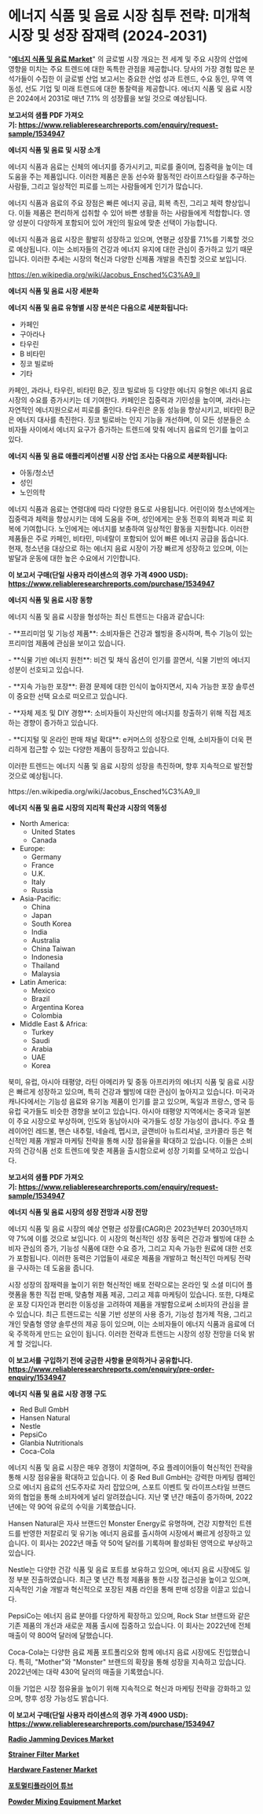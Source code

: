 <p><h1>에너지 식품 및 음료 시장 침투 전략: 미개척 시장 및 성장 잠재력 (2024-2031)</h1></p><p>"<strong><a href="https://www.reliableresearchreports.com/energy-food-and-drinks-r1534947?utm_campaign=105&utm_medium=7&utm_source=Github&utm_content=ia&utm_term=16102024&utm_id=energy-food-and-drinks">에너지 식품 및 음료 Market</a></strong>" 의 글로벌 시장 개요는 전 세계 및 주요 시장의 산업에 영향을 미치는 주요 트렌드에 대한 독특한 관점을 제공합니다. 당사의 가장 경험 많은 분석가들이 수집한 이 글로벌 산업 보고서는 중요한 산업 성과 트렌드, 수요 동인, 무역 역동성, 선도 기업 및 미래 트렌드에 대한 통찰력을 제공합니다. 에너지 식품 및 음료 시장은 2024에서 2031로 매년 7.1% 의 성장률을 보일 것으로 예상됩니다.</p>
<p><strong>보고서의 샘플 PDF 가져오기:&nbsp;<a href="https://www.reliableresearchreports.com/enquiry/request-sample/1534947?utm_campaign=105&utm_medium=7&utm_source=Github&utm_content=ia&utm_term=16102024&utm_id=energy-food-and-drinks">https://www.reliableresearchreports.com/enquiry/request-sample/1534947</a></strong></p>
<p><strong>에너지 식품 및 음료 및 시장 소개</strong></p>
<p><p>에너지 식품과 음료는 신체의 에너지를 증가시키고, 피로를 줄이며, 집중력을 높이는 데 도움을 주는 제품입니다. 이러한 제품은 운동 선수와 활동적인 라이프스타일을 추구하는 사람들, 그리고 일상적인 피로를 느끼는 사람들에게 인기가 많습니다. </p><p>에너지 식품과 음료의 주요 장점은 빠른 에너지 공급, 회복 촉진, 그리고 체력 향상입니다. 이들 제품은 편리하게 섭취할 수 있어 바쁜 생활을 하는 사람들에게 적합합니다. 영양 성분이 다양하게 포함되어 있어 개인의 필요에 맞춘 선택이 가능합니다. </p><p>에너지 식품과 음료 시장은 활발히 성장하고 있으며, 연평균 성장률 7.1%를 기록할 것으로 예상됩니다. 이는 소비자들의 건강과 에너지 유지에 대한 관심이 증가하고 있기 때문입니다. 이러한 추세는 시장의 혁신과 다양한 신제품 개발을 촉진할 것으로 보입니다.</p></p>
<p><a href="https://en.wikipedia.org/wiki/Jacobus_Ensched%C3%A9_II?utm_campaign=105&utm_medium=7&utm_source=Github&utm_content=ia&utm_term=16102024&utm_id=energy-food-and-drinks">https://en.wikipedia.org/wiki/Jacobus_Ensched%C3%A9_II</a></p>
<p><strong>에너지 식품 및 음료 시장 세분화</strong></p>
<p><strong>에너지 식품 및 음료 유형별 시장 분석은 다음으로 세분화됩니다:</strong></p>
<p><ul><li>카페인</li><li>구아라나</li><li>타우린</li><li>B 비타민</li><li>징코 빌로바</li><li>기타</li></ul></p>
<p><p>카페인, 과라나, 타우린, 비타민 B군, 징코 빌로바 등 다양한 에너지 유형은 에너지 음료 시장의 수요를 증가시키는 데 기여한다. 카페인은 집중력과 기민성을 높이며, 과라나는 자연적인 에너지원으로서 피로를 줄인다. 타우린은 운동 성능을 향상시키고, 비타민 B군은 에너지 대사를 촉진한다. 징코 빌로바는 인지 기능을 개선하며, 이 모든 성분들은 소비자들 사이에서 에너지 요구가 증가하는 트렌드에 맞춰 에너지 음료의 인기를 높이고 있다.</p></p>
<p><strong>에너지 식품 및 음료 애플리케이션별 시장 산업 조사는 다음으로 세분화됩니다:</strong></p>
<p><ul><li>아동/청소년</li><li>성인</li><li>노인의학</li></ul></p>
<p><p>에너지 식품과 음료는 연령대에 따라 다양한 용도로 사용됩니다. 어린이와 청소년에게는 집중력과 체력을 향상시키는 데에 도움을 주며, 성인에게는 운동 전후의 회복과 피로 회복에 기여합니다. 노인에게는 에너지를 보충하여 일상적인 활동을 지원합니다. 이러한 제품들은 주로 카페인, 비타민, 미네랄이 포함되어 있어 빠른 에너지 공급을 돕습니다. 현재, 청소년을 대상으로 하는 에너지 음료 시장이 가장 빠르게 성장하고 있으며, 이는 발달과 운동에 대한 높은 수요에서 기인합니다.</p></p>
<p><strong>이 보고서 구매(단일 사용자 라이센스의 경우 가격 4900 USD): <a href="https://www.reliableresearchreports.com/purchase/1534947?utm_campaign=105&utm_medium=7&utm_source=Github&utm_content=ia&utm_term=16102024&utm_id=energy-food-and-drinks">https://www.reliableresearchreports.com/purchase/1534947</a></strong></p>
<p><strong>에너지 식품 및 음료 시장 동향</strong></p>
<p><p>에너지 식품 및 음료 시장을 형성하는 최신 트렌드는 다음과 같습니다:</p><p>- **프리미엄 및 기능성 제품**: 소비자들은 건강과 웰빙을 중시하며, 특수 기능이 있는 프리미엄 제품에 관심을 보이고 있습니다.</p><p>  </p><p>- **식물 기반 에너지 원천**: 비건 및 채식 옵션이 인기를 끌면서, 식물 기반의 에너지 성분이 선호되고 있습니다.</p><p>- **지속 가능한 포장**: 환경 문제에 대한 인식이 높아지면서, 지속 가능한 포장 솔루션이 중요한 선택 요소로 떠오르고 있습니다.</p><p>- **자체 제조 및 DIY 경향**: 소비자들이 자신만의 에너지를 창출하기 위해 직접 제조하는 경향이 증가하고 있습니다.</p><p>- **디지털 및 온라인 판매 채널 확대**: e커머스의 성장으로 인해, 소비자들이 더욱 편리하게 접근할 수 있는 다양한 제품이 등장하고 있습니다.</p><p>이러한 트렌드는 에너지 식품 및 음료 시장의 성장을 촉진하며, 향후 지속적으로 발전할 것으로 예상됩니다.</p></p>
<p>https://en.wikipedia.org/wiki/Jacobus_Ensched%C3%A9_II</p>
<p><strong>에너지 식품 및 음료 시장의 지리적 확산과 시장의 역동성</strong></p>
<p><ul>
    <li>
        North America:
        <ul>
            <li>United States</li>
            <li>Canada</li>
        </ul>
    </li>
    <li>
        Europe:
        <ul>
            <li>Germany</li>
            <li>France</li>
            <li>U.K.</li>
            <li>Italy</li>
            <li>Russia</li>
        </ul>
    </li>
    <li>
        Asia-Pacific:
        <ul>
            <li>China</li>
            <li>Japan</li>
            <li>South Korea</li>
            <li>India</li>
            <li>Australia</li>
            <li>China Taiwan</li>
            <li>Indonesia</li>
            <li>Thailand</li>
            <li>Malaysia</li>
        </ul>
    </li>
    <li>
        Latin America:
        <ul>
            <li>Mexico</li>
            <li>Brazil</li>
            <li>Argentina Korea</li>
            <li>Colombia</li>
        </ul>
    </li>
    <li>
        Middle East & Africa:
        <ul>
            <li>Turkey</li>
            <li>Saudi</li>
            <li>Arabia</li>
            <li>UAE</li>
            <li>Korea</li>
        </ul>
    </li>
    </ul></p>
<p><p>북미, 유럽, 아시아 태평양, 라틴 아메리카 및 중동 아프리카의 에너지 식품 및 음료 시장은 빠르게 성장하고 있으며, 특히 건강과 웰빙에 대한 관심이 높아지고 있습니다. 미국과 캐나다에서는 기능성 음료와 유기농 제품이 인기를 끌고 있으며, 독일과 프랑스, 영국 등 유럽 국가들도 비슷한 경향을 보이고 있습니다. 아시아 태평양 지역에서는 중국과 일본이 주요 시장으로 부상하며, 인도와 동남아시아 국가들도 성장 가능성이 큽니다. 주요 플레이어인 레드불, 핸슨 내추럴, 네슬레, 펩시코, 글랜비아 뉴트리셔널, 코카콜라 등은 혁신적인 제품 개발과 마케팅 전략을 통해 시장 점유율을 확대하고 있습니다. 이들은 소비자의 건강식품 선호 트렌드에 맞춘 제품을 출시함으로써 성장 기회를 모색하고 있습니다.</p></p>
<p><strong>보고서의 샘플 PDF 가져오기:&nbsp;<a href="https://www.reliableresearchreports.com/enquiry/request-sample/1534947?utm_campaign=105&utm_medium=7&utm_source=Github&utm_content=ia&utm_term=16102024&utm_id=energy-food-and-drinks">https://www.reliableresearchreports.com/enquiry/request-sample/1534947</a></strong></p>
<p><strong>에너지 식품 및 음료 시장의 성장 전망과 시장 전망</strong></p>
<p><p>에너지 식품 및 음료 시장의 예상 연평균 성장률(CAGR)은 2023년부터 2030년까지 약 7%에 이를 것으로 보입니다. 이 시장의 혁신적인 성장 동력은 건강과 웰빙에 대한 소비자 관심의 증가, 기능성 식품에 대한 수요 증가, 그리고 지속 가능한 원료에 대한 선호가 포함됩니다. 이러한 동력은 기업들이 새로운 제품을 개발하고 혁신적인 마케팅 전략을 구사하는 데 도움을 줍니다.</p><p>시장 성장의 잠재력을 높이기 위한 혁신적인 배포 전략으로는 온라인 및 소셜 미디어 플랫폼을 통한 직접 판매, 맞춤형 제품 제공, 그리고 제휴 마케팅이 있습니다. 또한, 다채로운 포장 디자인과 편리한 이동성을 고려하여 제품을 개발함으로써 소비자의 관심을 끌 수 있습니다. 최근 트렌드로는 식물 기반 성분의 사용 증가, 기능성 첨가제 적용, 그리고 개인 맞춤형 영양 솔루션의 제공 등이 있으며, 이는 소비자들이 에너지 식품과 음료에 더욱 주목하게 만드는 요인이 됩니다. 이러한 전략과 트렌드는 시장의 성장 전망을 더욱 밝게 할 것입니다.</p></p>
<p><strong>이 보고서를 구입하기 전에 궁금한 사항을 문의하거나 공유합니다. <a href="https://www.reliableresearchreports.com/enquiry/pre-order-enquiry/1534947?utm_campaign=105&utm_medium=7&utm_source=Github&utm_content=ia&utm_term=16102024&utm_id=energy-food-and-drinks">https://www.reliableresearchreports.com/enquiry/pre-order-enquiry/1534947</a></strong></p>
<p><strong>에너지 식품 및 음료 시장 경쟁 구도</strong></p>
<p><ul><li>Red Bull GmbH</li><li>Hansen Natural</li><li>Nestle</li><li>PepsiCo</li><li>Glanbia Nutritionals</li><li>Coca-Cola</li></ul></p>
<p><p>에너지 식품 및 음료 시장은 매우 경쟁이 치열하며, 주요 플레이어들이 혁신적인 전략을 통해 시장 점유율을 확대하고 있습니다. 이 중 Red Bull GmbH는 강력한 마케팅 캠페인으로 에너지 음료의 선도주자로 자리 잡았으며, 스포트 이벤트 및 라이프스타일 브랜드와의 협업을 통해 소비자에게 널리 알려졌습니다. 지난 몇 년간 매출이 증가하며, 2022년에는 약 90억 유로의 수익을 기록했습니다.</p><p>Hansen Natural은 자사 브랜드인 Monster Energy로 유명하며, 건강 지향적인 트렌드를 반영한 저칼로리 및 유기농 에너지 음료를 출시하여 시장에서 빠르게 성장하고 있습니다. 이 회사는 2022년 매출 약 50억 달러를 기록하며 활성화된 영역으로 부상하고 있습니다.</p><p>Nestle는 다양한 건강 식품 및 음료 포트를 보유하고 있으며, 에너지 음료 시장에도 일정 부분 진출하였습니다. 최근 몇 년간 특정 제품을 통한 시장 접근성을 높이고 있으며, 지속적인 기술 개발과 혁신적으로 포장된 제품 라인을 통해 판매 성장을 이끌고 있습니다.</p><p>PepsiCo는 에너지 음료 분야를 다양하게 확장하고 있으며, Rock Star 브랜드와 같은 기존 제품의 개선과 새로운 제품 출시에 집중하고 있습니다. 이 회사는 2022년에 전체 매출이 약 800억 달러에 달했습니다.</p><p>Coca-Cola는 다양한 음료 제품 포트폴리오와 함께 에너지 음료 시장에도 진입했습니다. 특히, "Mother"와 "Monster" 브랜드의 확장을 통해 성장을 지속하고 있습니다. 2022년에는 대략 430억 달러의 매출을 기록했습니다.</p><p>이들 기업은 시장 점유율을 높이기 위해 지속적으로 혁신과 마케팅 전략을 강화하고 있으며, 향후 성장 가능성도 밝습니다.</p></p>
<p><strong>이 보고서 구매(단일 사용자 라이센스의 경우 가격 4900 USD): <a href="https://www.reliableresearchreports.com/purchase/1534947?utm_campaign=105&utm_medium=7&utm_source=Github&utm_content=ia&utm_term=16102024&utm_id=energy-food-and-drinks">https://www.reliableresearchreports.com/purchase/1534947</a></strong></p>
<p><strong><p><a href="https://www.linkedin.com/pulse/radio-jamming-devices-market-size-share-growth-analysis-type-xq5vf?utm_campaign=105&utm_medium=7&utm_source=Github&utm_content=ia&utm_term=16102024&utm_id=energy-food-and-drinks">Radio Jamming Devices Market</a></p><p><a href="https://issuu.com/reportprime-2/docs/strainer-filter-market-size-2030.pp_5813db5699287a?utm_campaign=105&utm_medium=7&utm_source=Github&utm_content=ia&utm_term=16102024&utm_id=energy-food-and-drinks">Strainer Filter Market</a></p><p><a href="https://issuu.com/reportprime-2/docs/hardware-fastener-market-size-2030._06f519866e13a2?utm_campaign=105&utm_medium=7&utm_source=Github&utm_content=ia&utm_term=16102024&utm_id=energy-food-and-drinks">Hardware Fastener Market</a></p><p><a href="https://github.com/laholand/Market-Research-Report-List-6/blob/main/499549718315.md?utm_campaign=105&utm_medium=7&utm_source=Github&utm_content=ia&utm_term=16102024&utm_id=energy-food-and-drinks">포토멀티플라이어 튜브</a></p><p><a href="https://github.com/NasrinKhan99/Market-Research-Report-List-1/blob/main/powder-mixing-equipment-market.md?utm_campaign=105&utm_medium=7&utm_source=Github&utm_content=ia&utm_term=16102024&utm_id=energy-food-and-drinks">Powder Mixing Equipment Market</a></p></strong></p>
<p></p>